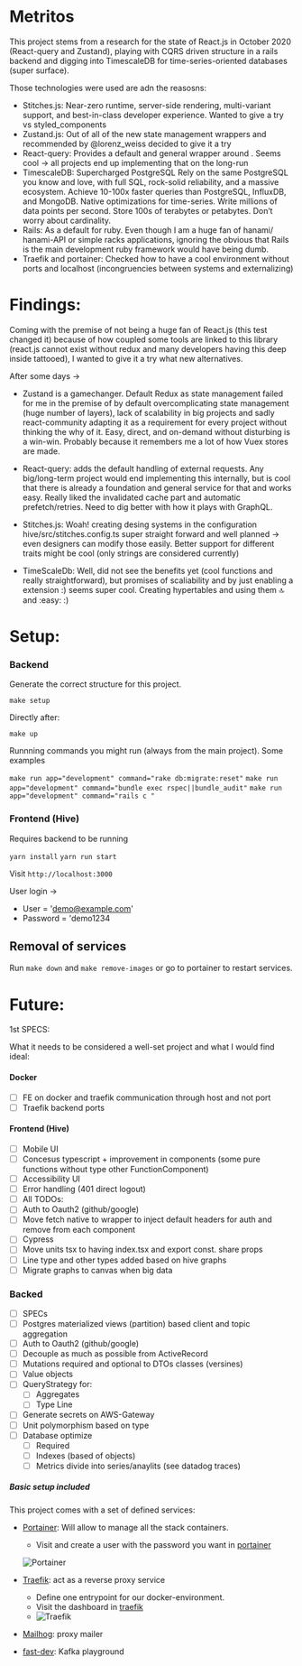# Metritos

This project stems from a research for the state of React.js in October 2020 (React-query and Zustand), playing with CQRS driven structure in a rails backend and digging into TimescaleDB for time-series-oriented databases (super surface).

Those technologies were used are adn the reasosns:

- Stitches.js: Near-zero runtime, server-side rendering, multi-variant support, and best-in-class developer experience. Wanted to give a try vs styled_components
- Zustand.js: Out of all of the new state management wrappers and recommended by @lorenz_weiss decided to give it a try
- React-query: Provides a default and general wrapper around . Seems cool -> all projects end up implementing that on the long-run
- TimescaleDB: Supercharged PostgreSQL
  Rely on the same PostgreSQL you know and love, with full SQL, rock-solid reliability, and a massive ecosystem. Achieve 10-100x faster queries than PostgreSQL, InfluxDB, and MongoDB. Native optimizations for time-series. Write millions of data points per second. Store 100s of terabytes or petabytes. Don’t worry about cardinality.
- Rails: As a default for ruby. Even though I am a huge fan of hanami/ hanami-API or simple racks applications, ignoring the obvious that Rails is the main development ruby framework would have being dumb.
- Traefik and portainer: Checked how to have a cool environment without ports and localhost (incongruencies between systems and externalizing)

# Findings:

Coming with the premise of not being a huge fan of React.js (this test changed it) because of how coupled some tools are linked to this library (react.js cannot exist without redux and many developers having this deep inside tattooed), I wanted to give it a try what new alternatives.

After some days ->

- Zustand is a gamechanger. Default Redux as state management failed for me in the premise of by default overcomplicating state management (huge number of layers), lack of scalability in big projects and sadly react-community adapting it as a requirement for every project without thinking the why of it. Easy, direct, and on-demand without disturbing is a win-win. Probably because it remembers me a lot of how Vuex stores are made.

- React-query: adds the default handling of external requests. Any big/long-term project would end implementing this internally, but is cool that there is already a foundation and general service for that and works easy. Really liked the invalidated cache part and automatic prefetch/retries. Need to dig better with how it plays with GraphQL.

- Stitches.js: Woah! creating desing systems in the configuration hive/src/stitches.config.ts super straight forward and well planned -> even designers can modify those easily. Better support for different traits might be cool (only strings are considered currently)

- TimeScaleDb: Well, did not see the benefits yet (cool functions and really straightforward), but promises of scaliability and by just enabling a extension :) seems super cool. Creating hypertables and using them :top: and :easy: :)

# Setup:

### Backend

Generate the correct structure for this project.

`make setup`

Directly after:

`make up`

Runnning commands you might run (always from the main project). Some examples

`make run app="development" command="rake db:migrate:reset"`
`make run app="development" command="bundle exec rspec||bundle_audit"`
`make run app="development" command="rails c "`

### Frontend (Hive)

Requires backend to be running

`yarn install`
`yarn run start`

Visit `http://localhost:3000`

User login ->

- User = 'demo@example.com'
- Password = 'demo1234

## Removal of services

Run `make down` and `make remove-images` or go to portainer to restart services.

# Future:

1st SPECS:

What it needs to be considered a well-set project and what I would find ideal:

#### Docker

- [ ] FE on docker and traefik communication through host and not port
- [ ] Traefik backend ports

#### Frontend (Hive)

- [ ] Mobile UI
- [ ] Concesus typescript + improvement in components (some pure functions without type other FunctionComponent)
- [ ] Accessibility UI
- [ ] Error handling (401 direct logout)
- [ ] All TODOs:
- [ ] Auth to Oauth2 (github/google)
- [ ] Move fetch native to wrapper to inject default headers for auth and remove from each component
- [ ] Cypress
- [ ] Move units tsx to having index.tsx and export const. share props
- [ ] Line type and other types added based on hive graphs
- [ ] Migrate graphs to canvas when big data

### Backed

- [ ] SPECs
- [ ] Postgres materialized views (partition) based client and topic aggregation
- [ ] Auth to Oauth2 (github/google)
- [ ] Decouple as much as possible from ActiveRecord
- [ ] Mutations required and optional to DTOs classes (versines)
- [ ] Value objects
- [ ] QueryStrategy for:
  - [ ] Aggregates
  - [ ] Type Line
- [ ] Generate secrets on AWS-Gateway
- [ ] Unit polymorphism based on type
- [ ] Database optimize
  - [ ] Required
  - [ ] Indexes (based of objects)
  - [ ] Metrics divide into series/anaylits (see datadog traces)

##### Basic setup included

This project comes with a set of defined services:

- [Portainer](https://www.portainer.io/): Will allow to manage all the stack containers.

  - Visit and create a user with the password you want in [portainer](http://portainer.localhost)

  ![Portainer](docs/portainer.png)

- [Traefik](https://docs.traefik.io/): act as a reverse proxy service

  - Define one entrypoint for our docker-environment.
  - Visit the dashboard in [traefik](http://traefik.localhost:8080)
  - ![Traefik](docs/traefik.png)

- [Mailhog](): proxy mailer
- [fast-dev](): Kafka playground
